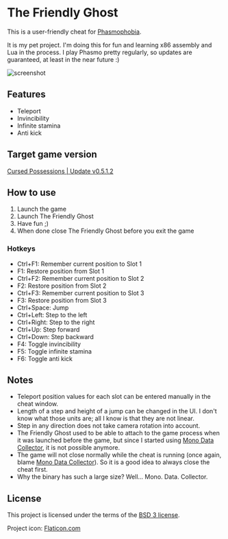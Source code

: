 # The Friendly Ghost

This is a user-friendly cheat for [Phasmophobia](https://store.steampowered.com/app/739630/Phasmophobia/).

It is my pet project. I'm doing this for fun and learning x86 assembly and Lua in the process. I play Phasmo pretty regularly, so updates are guaranteed, at least in the near future :)

![screenshot](https://user-images.githubusercontent.com/6189747/149280066-dccb468a-6ccd-4eeb-a927-1ce041336389.png)

## Features
- Teleport
- Invincibility
- Infinite stamina
- Anti kick

## Target game version
[Cursed Possessions | Update v0.5.1.2](https://steamcommunity.com/games/739630/announcements/detail/3093411158319164614)

## How to use
1. Launch the game
2. Launch The Friendly Ghost
3. Have fun ;)
4. When done close The Friendly Ghost before you exit the game

### Hotkeys
- Ctrl+F1: Remember current position to Slot 1
- F1: Restore position from Slot 1
- Ctrl+F2: Remember current position to Slot 2
- F2: Restore position from Slot 2
- Ctrl+F3: Remember current position to Slot 3
- F3: Restore position from Slot 3
- Ctrl+Space: Jump
- Ctrl+Left: Step to the left
- Ctrl+Right: Step to the right
- Ctrl+Up: Step forward
- Ctrl+Down: Step backward
- F4: Toggle invincibility
- F5: Toggle infinite stamina
- F6: Toggle anti kick

## Notes
- Teleport position values for each slot can be entered manually in the cheat window.
- Length of a step and height of a jump can be changed in the UI. I don't know what those units are; all I know is that they are not linear.
- Step in any direction does not take camera rotation into account.
- The Friendly Ghost used to be able to attach to the game process when it was launched before the game, but since I started using [Mono Data Collector](https://wiki.cheatengine.org/index.php?title=Mono), it is not possible anymore.
- The game will not close normally while the cheat is running (once again, blame [Mono Data Collector](https://wiki.cheatengine.org/index.php?title=Mono)). So it is a good idea to always close the cheat first.
- Why the binary has such a large size? Well... Mono. Data. Collector.

## License
This project is licensed under the terms of the [BSD 3 license](https://opensource.org/licenses/BSD-3-Clause).

Project icon: [Flaticon.com](https://flaticon.com)
